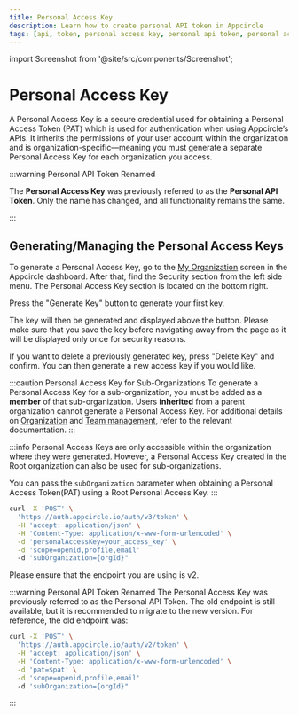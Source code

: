 ```yaml
---
title: Personal Access Key
description: Learn how to create personal API token in Appcircle
tags: [api, token, personal access key, personal api token, personal access token, pat]
---
```


import Screenshot from '@site/src/components/Screenshot';

# Personal Access Key

A Personal Access Key is a secure credential used for obtaining a Personal Access Token (PAT) which is used for authentication when using Appcircle’s APIs. It inherits the permissions of your user account within the organization and is organization-specific—meaning you must generate a separate Personal Access Key for each organization you access.

:::warning Personal API Token Renamed

The **Personal Access Key** was previously referred to as the **Personal API Token**.
Only the name has changed, and all functionality remains the same.

:::

## Generating/Managing the Personal Access Keys

To generate a Personal Access Key, go to the [My Organization](/account/my-organization/profile-and-team/organization-management) screen in the Appcircle dashboard. After that, find the Security section from the left side menu. The Personal Access Key section is located on the bottom right.

Press the "Generate Key" button to generate your first key.

<Screenshot url='https://cdn.appcircle.io/docs/assets/BE5035-api1.png' alt="Generate Personal Access Key"/>

The key will then be generated and displayed above the button. Please make sure that you save the key before navigating away from the page as it will be displayed only once for security reasons.

<Screenshot url='https://cdn.appcircle.io/docs/assets/BE5035-api2.png' alt="Display Personal API Token" />

If you want to delete a previously generated key, press "Delete Key" and confirm. You can then generate a new access key if you would like.

<Screenshot url='https://cdn.appcircle.io/docs/assets/BE5035-api3.png' alt="Revoke Personal API Token"/>

:::caution Personal Access Key for Sub-Organizations
To generate a Personal Access Key for a sub-organization, you must be added as a **member** of that sub-organization. Users **inherited** from a parent organization cannot generate a Personal Access Key. For additional details on [Organization](/account/my-organization/profile-and-team/organization-management#working-with-multiple-organizations) and [Team management](/account/my-organization/profile-and-team/team-management#managing-team-members), refer to the relevant documentation.
:::

:::info
Personal Access Keys are only accessible within the organization where they were generated. However, a Personal Access Key created in the Root organization can also be used for sub-organizations.

You can pass the `subOrganization` parameter when obtaining a Personal Access Token(PAT) using a Root Personal Access Key.
:::

```bash
curl -X 'POST' \
  'https://auth.appcircle.io/auth/v3/token' \
  -H 'accept: application/json' \
  -H 'Content-Type: application/x-www-form-urlencoded' \
  -d 'personalAccessKey=your_access_key' \
  -d 'scope=openid,profile,email'
  -d 'subOrganization={orgId}"
```

Please ensure that the endpoint you are using is v2.

:::warning Personal API Token Renamed
The Personal Access Key was previously referred to as the Personal API Token. The old endpoint is still available, but it is recommended to migrate to the new version.
For reference, the old endpoint was:
```bash
curl -X 'POST' \
  'https://auth.appcircle.io/auth/v2/token' \
  -H 'accept: application/json' \
  -H 'Content-Type: application/x-www-form-urlencoded' \
  -d 'pat=$pat' \
  -d 'scope=openid,profile,email'
  -d 'subOrganization={orgId}"
```
:::